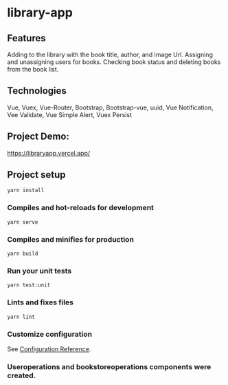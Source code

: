 # library-app
## Features
Adding to the library with the book title, author, and image Url. Assigning and unassigning users for books.
Checking book status and deleting books from the book list.
## Technologies
Vue, Vuex, Vue-Router, Bootstrap, Bootstrap-vue, uuid, Vue Notification, Vee Validate, Vue Simple Alert, Vuex Persist

## Project Demo:
https://libraryapp.vercel.app/

## Project setup
```
yarn install
```

### Compiles and hot-reloads for development
```
yarn serve
```

### Compiles and minifies for production
```
yarn build
```

### Run your unit tests
```
yarn test:unit
```

### Lints and fixes files
```
yarn lint
```

### Customize configuration
See [Configuration Reference](https://cli.vuejs.org/config/).

### Useroperations and bookstoreoperations components were created.
```

```
